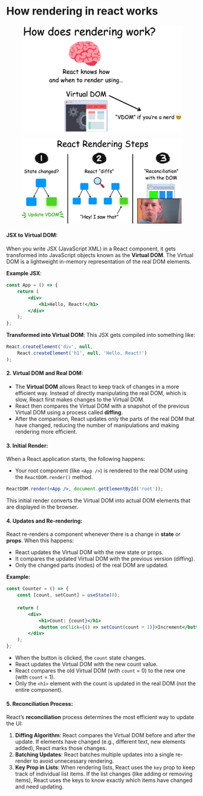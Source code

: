 # How rendering in react works

<figure><img src="../../.gitbook/assets/image (89).png" alt=""><figcaption></figcaption></figure>

<figure><img src="../../.gitbook/assets/image (91).png" alt=""><figcaption></figcaption></figure>

#### **JSX to Virtual DOM**:

When you write JSX (JavaScript XML) in a React component, it gets transformed into JavaScript objects known as the **Virtual DOM**. The Virtual DOM is a lightweight in-memory representation of the real DOM elements.

**Example JSX**:

```jsx
const App = () => {
    return (
        <div>
            <h1>Hello, React!</h1>
        </div>
    );
};
```

**Transformed into Virtual DOM**: This JSX gets compiled into something like:

```js
React.createElement('div', null, 
    React.createElement('h1', null, 'Hello, React!')
);
```

#### 2. **Virtual DOM and Real DOM**:

* The **Virtual DOM** allows React to keep track of changes in a more efficient way. Instead of directly manipulating the real DOM, which is slow, React first makes changes to the Virtual DOM.
* React then compares the Virtual DOM with a snapshot of the previous Virtual DOM using a process called **diffing**.
* After the comparison, React updates only the parts of the real DOM that have changed, reducing the number of manipulations and making rendering more efficient.

#### 3. **Initial Render**:

When a React application starts, the following happens:

* Your root component (like `<App />`) is rendered to the real DOM using the `ReactDOM.render()` method.

```jsx
ReactDOM.render(<App />, document.getElementById('root'));
```

This initial render converts the Virtual DOM into actual DOM elements that are displayed in the browser.

#### 4. **Updates and Re-rendering**:

React re-renders a component whenever there is a change in **state** or **props**. When this happens:

* React updates the Virtual DOM with the new state or props.
* It compares the updated Virtual DOM with the previous version (diffing).
* Only the changed parts (nodes) of the real DOM are updated.

**Example:**

```jsx
const Counter = () => {
    const [count, setCount] = useState(0);

    return (
        <div>
            <h1>Count: {count}</h1>
            <button onClick={() => setCount(count + 1)}>Increment</button>
        </div>
    );
};
```

* When the button is clicked, the `count` state changes.
* React updates the Virtual DOM with the new count value.
* React compares the old Virtual DOM (with `count` = 0) to the new one (with `count` = 1).
* Only the `<h1>` element with the count is updated in the real DOM (not the entire component).

#### 5. **Reconciliation Process**:

React’s **reconciliation** process determines the most efficient way to update the UI:

1. **Diffing Algorithm**: React compares the Virtual DOM before and after the update. If elements have changed (e.g., different text, new elements added), React marks those changes.
2. **Batching Updates**: React batches multiple updates into a single re-render to avoid unnecessary rendering.
3. **Key Prop in Lists**: When rendering lists, React uses the `key` prop to keep track of individual list items. If the list changes (like adding or removing items), React uses the keys to know exactly which items have changed and need updating.
